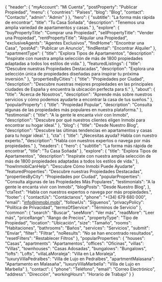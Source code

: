 {
  "header": {
    "myAccount": "Mi Cuenta",
    "postProperty": "Publicar Propiedad",
    "menu": {
      "countries": "Países",
      "blog": "Blog",
      "contact": "Contacto",
      "admin": "Admin"
    }
  },
  "hero": {
    "subtitle": "La forma más rápida de encontrar",
    "title": "Tu Casa Soñada",
    "description": "Tenemos una amplia variedad de apartamentos y casas."
  },
  "explore": {
    "buyPropertyTitle": "Comprar una Propiedad",
    "sellPropertyTitle": "Vender una Propiedad",
    "rentPropertyTitle": "Alquilar una Propiedad",
    "exclusiveAgents": "Agentes Exclusivos",
    "findHome": "Encontrar una Casa",
    "postAd": "Publicar un Anuncio",
    "findRental": "Encontrar Alquiler"
  },
  "apartmentType": {
    "title": "Explora Tipos de Apartamentos",
    "description": "Inspírate con nuestra amplia selección de más de 1800 propiedades adaptadas a todos los estilos de vida."
  },
  "featuredListings": {
    "title": "Descubre nuestras Propiedades Destacadas",
    "description": "Explora una selección única de propiedades diseñadas para inspirar tu próxima inversión."
  },
  "propertiesByCities": {
    "title": "Propiedades por Ciudad",
    "description": "Descubre nuestras mejores propiedades en las principales ciudades de España y encuentra la ubicación perfecta para ti."
  },
  "about": {
    "title": "Acerca de Nosotros",
    "description": "Aprende más sobre nuestros servicios y cómo podemos ayudarte a encontrar la casa de tus sueños."
  },
  "popularProperty": {
    "title": "Propiedad Popular",
    "description": "Consulta algunas de las propiedades más populares en nuestra plataforma."
  },
  "testimonial": {
    "title": "A la gente le encanta vivir con Inmobi",
    "description": "Descubre por qué nuestros clientes eligen Inmobi para encontrar su hogar ideal."
  },
  "blog": {
    "title": "Desde Nuestro Blog",
    "description": "Descubre las últimas tendencias en apartamentos y casas para tu hogar ideal."
  },
  "cta": {
    "title": "¿Necesitas ayuda? Habla con nuestro experto.",
    "description": "Habla con nuestros expertos o navega por más propiedades."
  },
  "headers": {
    "hero": {
      "subtitle": "La forma más rápida de encontrar",
      "title": "Tu Casa Soñada"
    },
    "explore": {
      "title": "Explora Tipos de Apartamentos",
      "description": "Inspírate con nuestra amplia selección de más de 1800 propiedades adaptadas a todos los estilos de vida."
    },
    "howInmobiCanHelp": "Descubre Cómo Inmobi Puede Ayudarte",
    "featuredProperties": "Descubre nuestras Propiedades Destacadas",
    "propertiesByCity": "Propiedades por Ciudad",
    "popularProperties": "Consulta algunas de las Propiedades Más Populares",
    "testimonials": "A la gente le encanta vivir con Inmobi",
    "blogPosts": "Desde Nuestro Blog",
     },
  "ctaText": "Habla con nuestros expertos o navega por más propiedades.",
  "footer": {
    "contactUs": "Contáctanos",
    "phone": "+(34) 679 680 000",
    "email": "info@inmobi.mobi",
    "followUs": "Síguenos",
    "privacyPolicy": "Política de Privacidad",
    "termsOfService": "Términos de Servicio"
  },
  "common": {
    "search": "Buscar",
    "seeMore": "Ver más",
    "readMore": "Leer más",
    "priceRange": "Rango de Precios",
    "propertyType": "Tipo de Propiedad",
    "location": "Ubicación",
    "size": "Tamaño",
    "rooms": "Habitaciones",
    "bathrooms": "Baños",
    "services": "Servicios",
    "submit": "Enviar",
    "filter": "Filtrar",
    "noResults": "No se han encontrado resultados",
    "resetFilters": "Restablecer Filtros"
  },
  "popularProperties": {
    "houses": "Casas",
    "apartments": "Apartamentos",
    "offices": "Oficinas",
    "villas": "Villas",
    "townhouses": "Casas Adosadas",
    "bungalows": "Bungalows",
    "lofts": "Lofts",
    "villaLaMoraleja": "Villa en La Moraleja",
    "luxuryVillaPedralbes": "Villa de Lujo en Pedralbes",
    "apartmentMalasana": "Apartamento en Malasaña",
    "luxuryVillaMarbella": "Villa de Lujo en Marbella"
  },
  "contact": {
    "phone": "Teléfono",
    "email": "Correo Electrónico",
    "address": "Dirección",
    "workingHours": "Horario de Trabajo"
  }
}
